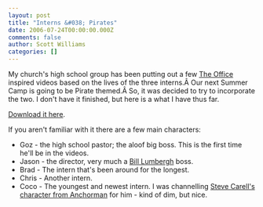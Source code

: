 ```yaml
---
layout: post
title: "Interns &#038; Pirates"
date: 2006-07-24T00:00:00.000Z
comments: false
author: Scott Williams
categories: []
---
```

My church's high school group has been putting out a few <a href="http://www.imdb.com/title/tt0386676/">The Office</a> inspired videos based on the lives of the three interns.Â Our next Summer Camp is going to be Pirate themed.Â So, it was decided to try to incorporate the two. I don't have it finished, but here is a what I have thus far.

<a href="http://krazyyak.com/hsm/interns_v_pirates_rev2.pdf">Download it here</a>.

If you aren't familiar with it there are a few main characters:
<ul>
<li>Goz - the high school pastor; the aloof big boss. This is the first time he'll be in the videos.</li>
	<li>Jason - the director, very much a <a href="http://www.imdb.com/title/tt0151804/">Bill Lumbergh</a> boss.</li>
	<li>Brad - The intern that's been around for the longest.</li>
	<li>Chris - Another intern.</li>
	<li>Coco - The youngest and newest intern. I was channelling <a href="http://www.imdb.com/name/nm0136797/">Steve Carell's character from Anchorman</a> for him - kind of dim, but nice.</li>
</ul>
